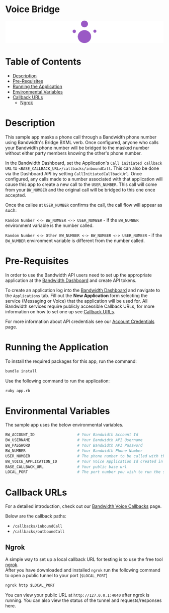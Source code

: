 # Voice Bridge

<a href="https://dev.bandwidth.com/docs/voice/quickStart">
  <img src="./icon-voice.svg" title="Voice Quick Start Guide" alt="Voice Quick Start Guide"/>
</a>

 # Table of Contents

* [Description](#description)
* [Pre-Requisites](#pre-requisites)
* [Running the Application](#running-the-application)
* [Environmental Variables](#environmental-variables)
* [Callback URLs](#callback-urls)
  * [Ngrok](#ngrok)

# Description
This sample app masks a phone call through a Bandwidth phone number using Bandwidth's Bridge BXML verb. Once configured, anyone who calls your Bandwidth phone number will be bridged to the masked number without either party members knowing the other's phone number.

In the Bandwidth Dashboard, set the Application's `Call initiated callback URL` to `<BASE_CALLBACK_URL>/callbacks/inboundCall`. This can also be done via the Dashboard API by setting `CallInitiatedCallbackUrl`. Once configured, any calls made to a number associated with that application will cause this app to create a new call to the `USER_NUMBER`. This call will come from your `BW_NUMBER` and the original call will be bridged to this one once accepted.

Once the callee at `USER_NUMBER` confirms the call, the call flow will appear as such:

`Random Number <-> BW_NUMBER <-> USER_NUMBER` - if the `BW_NUMBER` environment variable is the number called.

`Random Number <-> Other BW_NUMBER <-> BW_NUMBER <-> USER_NUMBER` - if the `BW_NUMBER` environment variable is different from the number called.

# Pre-Requisites

In order to use the Bandwidth API users need to set up the appropriate application at the [Bandwidth Dashboard](https://dashboard.bandwidth.com/) and create API tokens.

To create an application log into the [Bandwidth Dashboard](https://dashboard.bandwidth.com/) and navigate to the `Applications` tab.  Fill out the **New Application** form selecting the service (Messaging or Voice) that the application will be used for.  All Bandwidth services require publicly accessible Callback URLs, for more information on how to set one up see [Callback URLs](#callback-urls).

For more information about API credentials see our [Account Credentials](https://dev.bandwidth.com/docs/account/credentials) page.

# Running the Application

To install the required packages for this app, run the command:

```sh
bundle install
```

Use the following command to run the application:

```sh
ruby app.rb
```

# Environmental Variables
The sample app uses the below environmental variables.
```sh
BW_ACCOUNT_ID                   # Your Bandwidth Account Id
BW_USERNAME                     # Your Bandwidth API Username
BW_PASSWORD                     # Your Bandwidth API Password
BW_NUMBER                       # Your Bandwidth Phone Number
USER_NUMBER                     # The phone number to be called with this application
BW_VOICE_APPLICATION_ID         # Your Voice Application Id created in the dashboard
BASE_CALLBACK_URL               # Your public base url
LOCAL_PORT                      # The port number you wish to run the sample on
```

# Callback URLs

For a detailed introduction, check out our [Bandwidth Voice Callbacks](https://dev.bandwidth.com/docs/voice/quickStart#configuring-callback-urls) page.

Below are the callback paths:
* `/callbacks/inboundCall`
* `/callbacks/outboundCall`

## Ngrok

A simple way to set up a local callback URL for testing is to use the free tool [ngrok](https://ngrok.com/).  
After you have downloaded and installed `ngrok` run the following command to open a public tunnel to your port (`$LOCAL_PORT`)

```cmd
ngrok http $LOCAL_PORT
```

You can view your public URL at `http://127.0.0.1:4040` after ngrok is running.  You can also view the status of the tunnel and requests/responses here.
